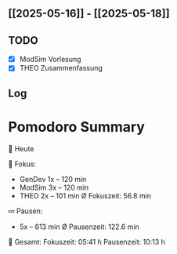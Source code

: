## [[2025-05-16]] - [[2025-05-18]]

## TODO
- [x] ModSim Vorlesung
- [x] THEO Zusammenfassung

## Log
# Pomodoro Summary

📅 Heute

🍅 Fokus:
- GenDev      1x – 120 min
- ModSim      3x – 120 min
- THEO        2x – 101 min
Ø Fokuszeit: 56.8 min

💤 Pausen:
- 5x – 613 min
Ø Pausenzeit: 122.6 min

🧠 Gesamt:
Fokuszeit:  05:41 h
Pausenzeit: 10:13 h

